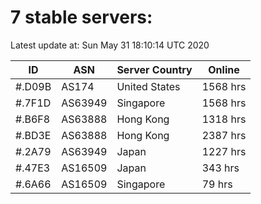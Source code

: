# 7 stable servers:

Latest update at: Sun May 31 18:10:14 UTC 2020

| ID | ASN | Server Country | Online |
| -- | --- | -------------- | ------ |
| #.D09B | AS174 | United States | 1568 hrs |
| #.7F1D | AS63949 | Singapore | 1568 hrs |
| #.B6F8 | AS63888 | Hong Kong | 1318 hrs |
| #.BD3E | AS63888 | Hong Kong | 2387 hrs |
| #.2A79 | AS63949 | Japan | 1227 hrs |
| #.47E3 | AS16509 | Japan | 343 hrs |
| #.6A66 | AS16509 | Singapore | 79 hrs |

